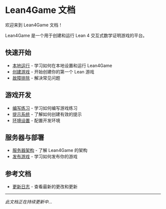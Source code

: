 # Lean4Game 文档

欢迎来到 Lean4Game 文档！

Lean4Game 是一个用于创建和运行 Lean 4 交互式数学证明游戏的平台。

## 快速开始

- [本地运行](getting-started/running_locally.md) - 学习如何在本地设置和运行 Lean4Game
- [创建游戏](getting-started/create_game.md) - 开始创建你的第一个 Lean 游戏
- [故障排除](getting-started/troubleshoot.md) - 解决常见问题

## 游戏开发

- [编写练习](game-development/writing_exercises.md) - 学习如何编写游戏练习
- [提示系统](game-development/hints.md) - 了解如何创建有效的提示
- [环境设置](game-development/environment.md) - 配置开发环境

## 服务器与部署

- [服务器架构](server-deployment/DOCUMENTATION.md) - 了解 Lean4Game 的架构
- [发布游戏](server-deployment/publish_game.md) - 学习如何发布你的游戏

## 参考文档

- [更新日志](reference/changelog.md) - 查看最新的更改和更新

---

*此文档正在持续更新中...*
